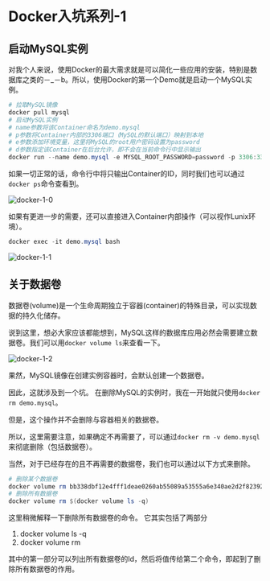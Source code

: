 # Docker入坑系列-1

## 启动MySQL实例

对我个人来说，使用Docker的最大需求就是可以简化一些应用的安装，特别是数据库之类的－_－b。所以，使用Docker的第一个Demo就是启动一个MySQL实例。

```powershell
# 拉取MySQL镜像
docker pull mysql
# 启动MySQL实例
# name参数将该Container命名为demo.mysql
# p参数将Container内部的3306端口（MySQL的默认端口）映射到本地
# e参数添加环境变量，这里将MySQL的root用户密码设置为password
# d参数指定该Container在后台允许，即不会在当前命令行中显示输出
docker run --name demo.mysql -e MYSQL_ROOT_PASSWORD=password -p 3306:3306 -d mysql
```

如果一切正常的话，命令行中将只输出Container的ID，同时我们也可以通过`docker ps`命令查看到。

![docker-1-0](../Images/docker-1-0.png)

如果有更进一步的需要，还可以直接进入Container内部操作（可以视作Lunix环境）。

```powershell
docker exec -it demo.mysql bash
```

![docker-1-1](../Images/docker-1-1.png)

## 关于数据卷

数据卷(volume)是一个生命周期独立于容器(container)的特殊目录，可以实现数据的持久化储存。

说到这里，想必大家应该都能想到，MySQL这样的数据库应用必然会需要建立数据卷。我们可以用`docker volume ls`来查看一下。

![docker-1-2](../Images/docker-1-2.png)

果然，MySQL镜像在创建实例容器时，会默认创建一个数据卷。

因此，这就涉及到一个坑。
在删除MySQL的实例时，我在一开始就只使用`docker rm demo.mysql`。

但是，这个操作并不会删除与容器相关的数据卷。

所以，这里需要注意，如果确定不再需要了，可以通过`docker rm -v demo.mysql`来彻底删除（包括数据卷）。

当然，对于已经存在的且不再需要的数据卷，我们也可以通过以下方式来删除。

```powershell
# 删除某个数据卷
docker volume rm bb338dbf12e4fff1deae0260ab55089a53555a6e340ae2d2f823920e7be3d725a
# 删除所有数据卷
docker volume rm $(docker volume ls -q)
```

这里稍微解释一下删除所有数据卷的命令。
它其实包括了两部分

1. docker volume ls -q
2. docker volume rm

其中的第一部分可以列出所有数据卷的Id，然后将值传给第二个命令，即起到了删除所有数据卷的作用。